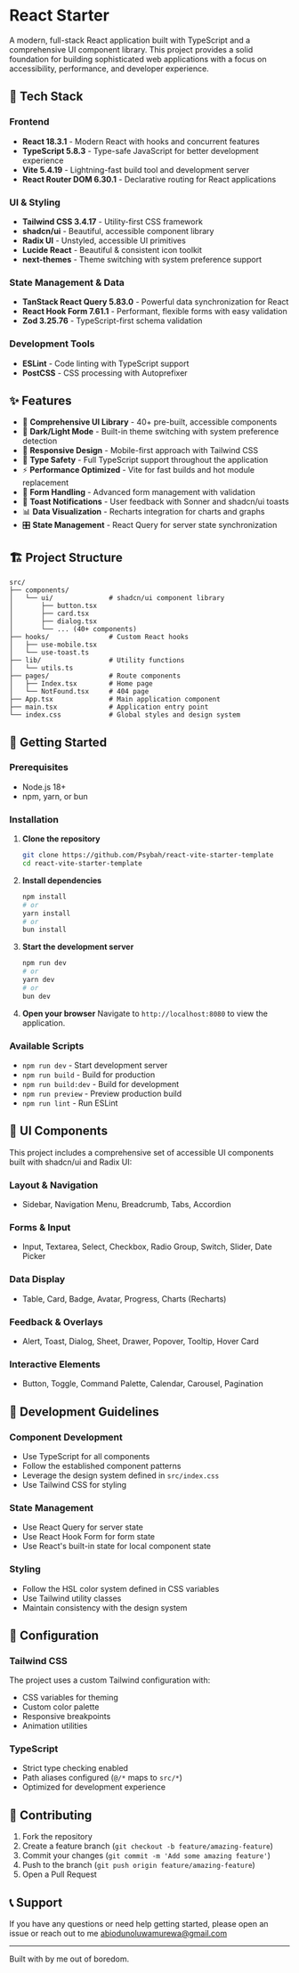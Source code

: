 # React Starter

A modern, full-stack React application built with TypeScript and a comprehensive UI component library. This project provides a solid foundation for building sophisticated web applications with a focus on accessibility, performance, and developer experience.

## 🚀 Tech Stack

### Frontend
- **React 18.3.1** - Modern React with hooks and concurrent features
- **TypeScript 5.8.3** - Type-safe JavaScript for better development experience
- **Vite 5.4.19** - Lightning-fast build tool and development server
- **React Router DOM 6.30.1** - Declarative routing for React applications

### UI & Styling
- **Tailwind CSS 3.4.17** - Utility-first CSS framework
- **shadcn/ui** - Beautiful, accessible component library
- **Radix UI** - Unstyled, accessible UI primitives
- **Lucide React** - Beautiful & consistent icon toolkit
- **next-themes** - Theme switching with system preference support

### State Management & Data
- **TanStack React Query 5.83.0** - Powerful data synchronization for React
- **React Hook Form 7.61.1** - Performant, flexible forms with easy validation
- **Zod 3.25.76** - TypeScript-first schema validation

### Development Tools
- **ESLint** - Code linting with TypeScript support
- **PostCSS** - CSS processing with Autoprefixer

## ✨ Features

- 🎨 **Comprehensive UI Library** - 40+ pre-built, accessible components
- 🌙 **Dark/Light Mode** - Built-in theme switching with system preference detection
- 📱 **Responsive Design** - Mobile-first approach with Tailwind CSS
- 🎯 **Type Safety** - Full TypeScript support throughout the application
- ⚡ **Performance Optimized** - Vite for fast builds and hot module replacement
- 🧪 **Form Handling** - Advanced form management with validation
- 🔔 **Toast Notifications** - User feedback with Sonner and shadcn/ui toasts
- 📊 **Data Visualization** - Recharts integration for charts and graphs
- 🎛️ **State Management** - React Query for server state synchronization

## 🏗️ Project Structure

```
src/
├── components/
│   └── ui/              # shadcn/ui component library
│       ├── button.tsx
│       ├── card.tsx
│       ├── dialog.tsx
│       └── ... (40+ components)
├── hooks/               # Custom React hooks
│   ├── use-mobile.tsx
│   └── use-toast.ts
├── lib/                 # Utility functions
│   └── utils.ts
├── pages/               # Route components
│   ├── Index.tsx        # Home page
│   └── NotFound.tsx     # 404 page
├── App.tsx              # Main application component
├── main.tsx             # Application entry point
└── index.css            # Global styles and design system
```

## 🚀 Getting Started

### Prerequisites
- Node.js 18+ 
- npm, yarn, or bun

### Installation

1. **Clone the repository**
   ```bash
   git clone https://github.com/Psybah/react-vite-starter-template
   cd react-vite-starter-template
   ```

2. **Install dependencies**
   ```bash
   npm install
   # or
   yarn install
   # or
   bun install
   ```

3. **Start the development server**
   ```bash
   npm run dev
   # or
   yarn dev
   # or
   bun dev
   ```

4. **Open your browser**
   Navigate to `http://localhost:8080` to view the application.

### Available Scripts

- `npm run dev` - Start development server
- `npm run build` - Build for production
- `npm run build:dev` - Build for development
- `npm run preview` - Preview production build
- `npm run lint` - Run ESLint

## 🎨 UI Components

This project includes a comprehensive set of accessible UI components built with shadcn/ui and Radix UI:

### Layout & Navigation
- Sidebar, Navigation Menu, Breadcrumb, Tabs, Accordion

### Forms & Input
- Input, Textarea, Select, Checkbox, Radio Group, Switch, Slider, Date Picker

### Data Display
- Table, Card, Badge, Avatar, Progress, Charts (Recharts)

### Feedback & Overlays
- Alert, Toast, Dialog, Sheet, Drawer, Popover, Tooltip, Hover Card

### Interactive Elements
- Button, Toggle, Command Palette, Calendar, Carousel, Pagination

## 🎯 Development Guidelines

### Component Development
- Use TypeScript for all components
- Follow the established component patterns
- Leverage the design system defined in `src/index.css`
- Use Tailwind CSS for styling

### State Management
- Use React Query for server state
- Use React Hook Form for form state
- Use React's built-in state for local component state

### Styling
- Follow the HSL color system defined in CSS variables
- Use Tailwind utility classes
- Maintain consistency with the design system

## 🔧 Configuration

### Tailwind CSS
The project uses a custom Tailwind configuration with:
- CSS variables for theming
- Custom color palette
- Responsive breakpoints
- Animation utilities

### TypeScript
- Strict type checking enabled
- Path aliases configured (`@/*` maps to `src/*`)
- Optimized for development experience


## 🤝 Contributing

1. Fork the repository
2. Create a feature branch (`git checkout -b feature/amazing-feature`)
3. Commit your changes (`git commit -m 'Add some amazing feature'`)
4. Push to the branch (`git push origin feature/amazing-feature`)
5. Open a Pull Request

## 📞 Support

If you have any questions or need help getting started, please open an issue or reach out to me abiodunoluwamurewa@gmail.com

---

Built with by me out of boredom.
